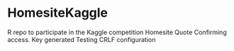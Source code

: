 # HomesiteKaggle
R repo to participate in the Kaggle competition Homesite Quote
Confirming access.
Key generated
Testing CRLF configuration
